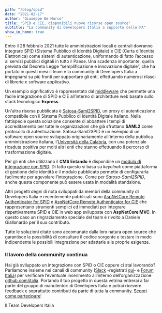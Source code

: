 ```yaml
---
path: "/blog/spid"
date: "2021-02-17"
author: "Giuseppe De Marco"
title: "SPID e CIE, disponibili nuove risorse open source"
subtitle: "La community di Developers Italia a supporto delle PA"
show_in_home: true
---
```


Entro il 28 febbraio 2021 tutte le amministrazioni locali e centrali dovranno integrare [SPID](https://developers.italia.it/it/spid) (Sistema Pubblico di Identità Digitale) e [CIE](https://developers.italia.it/it/cie) (Carta d’Identità Elettronica) come sistemi di autenticazione, uniformando di fatto l’accesso ai servizi pubblici digitali in tutto il Paese.
Una scadenza importante, quella prevista dal Decreto Legge “semplificazione e innovazione digitale”, che ha portato in questi mesi il team e la community di Developers Italia a impegnarsi su più fronti per supportare gli enti, effettuando numerosi rilasci di librerie e software applicativo.

Un esempio significativo è rappresentato dal [middleware](https://github.com/italia/spid-express) che permette una facile integrazione di SPID e CIE all’interno di architetture web basate sullo stack tecnologico **Express**.

Un'altra risorsa pubblicata è [Satosa-Saml2SPID](https://github.com/italia/Satosa-Saml2Spid), un proxy di autenticazione compatibile con il Sistema Pubblico di Identità Digitale italiano. Nella fattispecie questa soluzione consente di abbattere i tempi di accreditamento per tutte le organizzazioni che già sfruttano **SAML2** come protocollo di autenticazione. Satosa-Saml2SPID è un esempio di un software open source sviluppato originariamente all'interno della pubblica amministrazione italiana, l’[Università della Calabria](https://developers.italia.it/it/pa/unical), con una potenziale ricaduta positiva per molti altri enti che stanno effettuando il percorso di trasformazione digitale.

Per gli enti che utilizzano il **CMS Entando** è disponibile un [modulo di integrazione con SPID](https://github.com/italia/spid-keycloak-entando).
Di fatto questo si basa su *keycloak* come piattaforma di gestione delle identità e il modulo pubblicato permette di configurarla facilmente per agevolare l’integrazione. Come per *Satosa-Saml2SPID*, anche questa componente può essere usata in modalità standalone.

Altri progetti degni di nota sviluppati da membri della community di Developers Italia e recentemente pubblicati sono [AspNetCore Remote Authenticator for SPID](https://github.com/italia/spid-aspnetcore) e [AspNetCore Remote Authenticator for CIE](https://github.com/italia/cie-aspnetcore) che rappresentano strumenti semplici ed immediati per integrare rispettivamente SPID e CIE in web app sviluppate con **AspNetCore MVC**. In questo caso un ringraziamento speciale del team è rivolto a Daniele Giallonardo per il suo contributo.

Tutte le soluzioni citate sono accomunate dalla loro natura open source che garantisce la possibilità di consultare il codice sorgente e testare in modo indipendente le possibili integrazione per adattarle alle proprie esigenze.

### Il lavoro della community continua

Hai già sviluppato un integrazione con SPID o CIE oppure ci stai lavorando? Parliamone insieme nei canali di community ([Slack](https://app.slack.com/client/T6C27AXE0/C73R3UQE8) -registrati [qui](https://slack.developers.italia.it)- e [Forum Italia](https://forum.italia.it/c/software-open-source-per-la-pa/49)) per verificare l’eventuale inserimento all’interno dell’organizzazione [github.com/italia](https://github.com/italia). Portando il tuo progetto in questa vetrina entrerai a far parte del gruppo di manutentori di Developers Italia e potrai ricevere feedback e soprattutto contributi da parte di tutta la community. [Scopri come partecipare](https://developers.italia.it/it/come-partecipo)!

Il Team Developers Italia